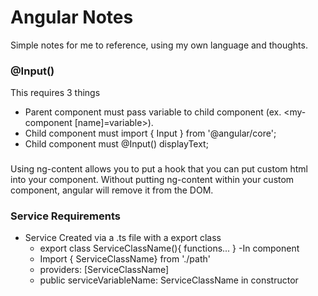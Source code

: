 # Angular Notes 
Simple notes for me to reference, using my own language and thoughts. 

### @Input() 
This requires 3 things
  - Parent component must pass variable to child component (ex. <my-component [name]=variable></my-component>).
  - Child component must import { Input } from '@angular/core';
  - Child component must @Input() displayText; 

### <ng-content></ng-content>
Using ng-content allows you to put a hook that you 
can put custom html into your component. Without putting
ng-content within your custom component, angular will remove 
it from the DOM.

### Service Requirements
  - Service Created via a .ts file with a export class
    - export class ServiceClassName(){
	functions...
  }
  -In component
    - Import { ServiceClassName} from './path'
    - providers: [ServiceClassName]
    - public serviceVariableName: ServiceClassName in constructor
